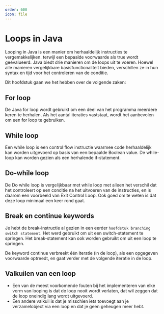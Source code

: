 ```yaml
---
order: 600
icon: file
---
```

# Loops in Java

Looping in Java is een manier om herhaaldelijk instructies te vergemakkelijken. terwijl een bepaalde voorwaarde als true wordt geëvalueerd. Java biedt drie manieren om de loops uit te voeren. Hoewel alle manieren vergelijkbare basisfunctionaliteit bieden, verschillen ze in hun syntax en tijd voor het controleren van de conditie.

Dit hoofdstuk gaan we het hebben over de volgende zaken:

## For loop

De Java for loop wordt gebruikt om een deel van het programma meerdere keren te herhalen. Als het aantal iteraties vaststaat, wordt het aanbevolen om een for loop te gebruiken.

## While loop

Een while loop is een control flow instructie waarmee code herhaaldelijk kan worden uitgevoerd op basis van een bepaalde Boolean value. De while-loop kan worden gezien als een herhalende if-statement.

## Do-while loop

De Do while loop is vergelijkbaar met while loop met alleen het verschil dat het controleert op een conditie na het uitvoeren van de instructies, en is daarom een voorbeeld van Exit Control Loop. Ook goed om te weten is dat deze loop minimaal een keer rond gaat.

## Break en continue keywords

Je hebt de break-instructie al gezien in een eerder `hoofdstuk branching switch statement`. Het werd gebruikt om uit een switch-statement te springen. Het break-statement kan ook worden gebruikt om uit een loop te springen.

De keyword continue verbreekt één iteratie (in de loop), als een opgegeven voorwaarde optreedt, en gaat verder met de volgende iteratie in de loop.

## Valkuilen van een loop

- Een van de meest voorkomende fouten bij het implementeren van elke vorm van looping is dat de loop nooit wordt verlaten, dat wil zeggen dat de loop oneindig lang wordt uitgevoerd.
- Een andere valkuil is dat je misschien iets toevoegt aan je verzamelobject via een loop en dat je geen geheugen meer hebt.
